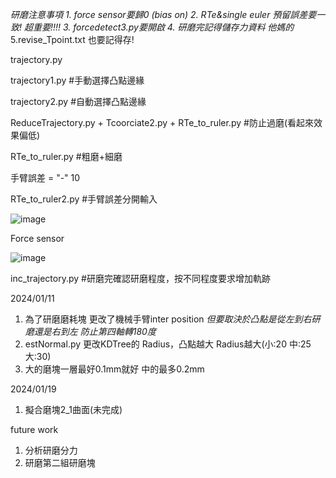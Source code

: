 *研磨注意事項*
*1. force sensor要歸0 (bias on)
2. RTe&single euler 預留誤差要一致! 超重要!!!!
3. forcedetect3.py要開啟
4. 研磨完記得儲存力資料 他媽的*
5.revise_Tpoint.txt 也要記得存!


trajectory.py

trajectory1.py  #手動選擇凸點邊緣

trajectory2.py  #自動選擇凸點邊緣

ReduceTrajectory.py + Tcoorciate2.py + RTe_to_ruler.py   #防止過磨(看起來效果偏低)

RTe_to_ruler.py  #粗磨+細磨

手臂誤差 = "-" 10


RTe_to_ruler2.py  #手臂誤差分開輸入 

![image](https://github.com/yoriii2000/fuckuhsuzting/assets/111038997/f6ea2b25-d827-4232-91d0-006fa44feb78)


Force sensor 

![image](https://github.com/yoriii2000/fuckuhsuzting/assets/111038997/23880a50-f6be-44f4-ba98-27e4476bc0c9)



inc_trajectory.py  #研磨完確認研磨程度，按不同程度要求增加軌跡


2024/01/11
1. 為了研磨磨耗塊
更改了機械手臂inter position
*但要取決於凸點是從左到右研磨還是右到左*
*防止第四軸轉180度*
2. estNormal.py 更改KDTree的 Radius，凸點越大 Radius越大(小:20 中:25 大:30)
3. 大的磨塊一層最好0.1mm就好 中的最多0.2mm

2024/01/19
1. 擬合磨塊2_1曲面(未完成)

future work
  1. 分析研磨分力
  2. 研磨第二組研磨塊
